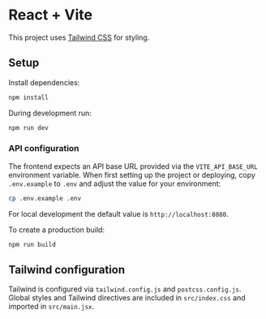# React + Vite

This project uses [Tailwind CSS](https://tailwindcss.com/) for styling.

## Setup

Install dependencies:

```bash
npm install
```

During development run:

```bash
npm run dev
```

### API configuration

The frontend expects an API base URL provided via the `VITE_API_BASE_URL`
environment variable. When first setting up the project or deploying,
copy `.env.example` to `.env` and adjust the value for your environment:

```bash
cp .env.example .env
```

For local development the default value is `http://localhost:8080`.

To create a production build:

```bash
npm run build
```

## Tailwind configuration

Tailwind is configured via `tailwind.config.js` and `postcss.config.js`. Global
styles and Tailwind directives are included in `src/index.css` and imported in
`src/main.jsx`.
